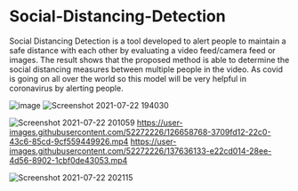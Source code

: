# Social-Distancing-Detection
Social Distancing Detection is a tool developed to alert people to maintain a safe distance with each other by evaluating a video feed/camera feed or images. The result shows that the proposed method is able to determine the social distancing measures between multiple people in the video.
As covid is going on all over the world so this model will be very helpful in coronavirus by alerting people.

![image](https://user-images.githubusercontent.com/52272226/126654810-bb61cf1e-b758-455c-9cec-749a106ee2f3.png)
![Screenshot 2021-07-22 194030](https://user-images.githubusercontent.com/52272226/126653856-29666648-d6e8-40dc-91ab-ac2c9194e14c.png)

![Screenshot 2021-07-22 201059](https://user-images.githubusercontent.com/52272226/126658309-c3f8e8fc-b6b9-42aa-ba39-e2ad78e6fb77.png)
https://user-images.githubusercontent.com/52272226/126658768-3709fd12-22c0-43c6-85cd-9cf559449926.mp4
https://user-images.githubusercontent.com/52272226/137636133-e22cd014-28ee-4d56-8902-1cbf0de43053.mp4

![Screenshot 2021-07-22 202115](https://user-images.githubusercontent.com/52272226/126660172-8fbecd1d-aca4-4b55-a150-d783fb43351d.png)
